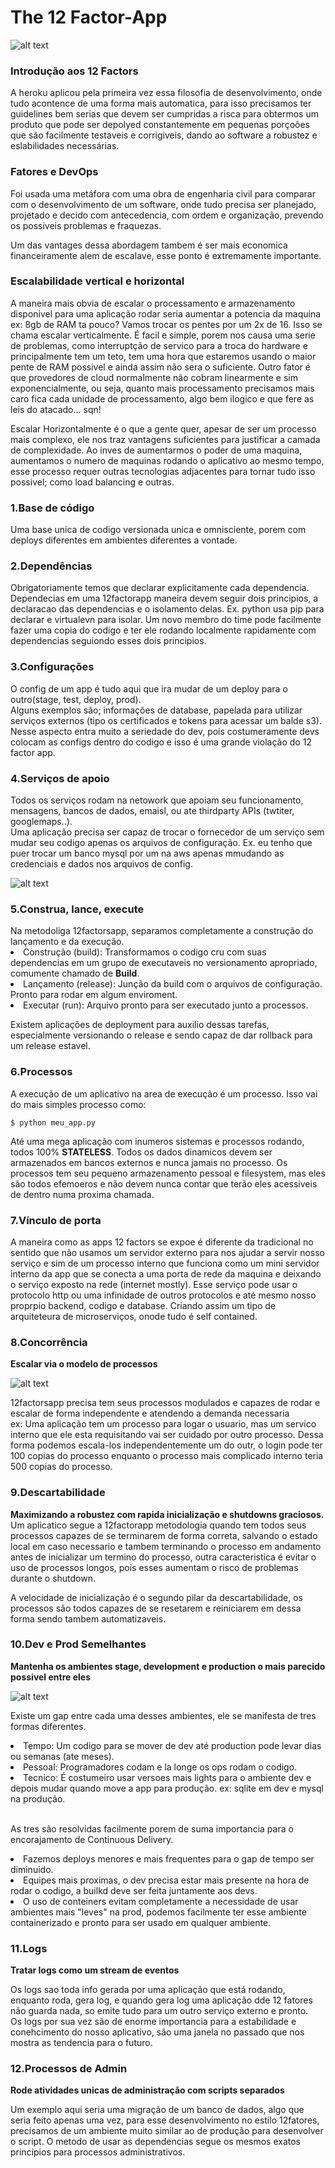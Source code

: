 # The 12 Factor-App

![alt text](image.png)



<h3>Introdução aos 12 Factors</h3>
<p> A heroku aplicou pela primeira vez essa filosofia de desenvolvimento, onde tudo acontence de uma forma mais automatica, para isso precisamos ter guidelines bem serias que devem ser cumpridas a risca para obtermos um produto que pode ser depolyed constantemente em pequenas porçoões que são facilmente testaveis e corrigiveis, dando ao software a robustez e eslabilidades necessárias.

<h3>Fatores e DevOps</h3>
<p>Foi usada uma metáfora com uma obra de engenharia civil para comparar com o desenvolvimento de um software, onde tudo precisa ser planejado, projetado e decido com antecedencia, com ordem e organização, prevendo os possiveis problemas e fraquezas. 
<p> Um das vantages dessa abordagem tambem é ser mais economica financeiramente alem de escalave, esse ponto é extremamente importante.

<h3>Escalabilidade vertical e horizontal</h3>
<p> A maneira mais obvia de escalar o processamento e armazenamento disponivel para uma aplicação rodar seria aumentar a potencia da maquina ex: 8gb de RAM ta pouco? Vamos trocar os pentes por um 2x de 16. Isso se chama escalar verticalmente. É facil e simple, porem nos causa uma serie de problemas, como interruptção de servico para a troca do hardware e principalmente tem um teto, tem uma hora que estaremos usando o maior pente de RAM possivel e ainda assim não sera o suficiente. Outro fator é que provedores de cloud normalmente não cobram linearmente e sim exponencialmente, ou seja, quanto mais processamento precisamos mais caro fica cada unidade de processamento, algo bem ilogico e que fere as leis do atacado... sqn!
<p>Escalar Horizontalmente é o que a gente quer, apesar de ser um processo mais complexo, ele nos traz vantagens suficientes para justificar a camada de complexidade. Ao inves de aumentarmos o poder de uma maquina, aumentamos o numero de maquinas rodando o aplicativo ao mesmo tempo, esse processo requer outras tecnologias adjacentes para tornar tudo isso possivel; como load balancing e outras. 

<h3>1.Base de código</h3>
<p>Uma base unica de codigo versionada unica e omnisciente, porem com deploys diferentes em ambientes diferentes a vontade.

<h3>2.Dependências</h3>
<p>Obrigatoriamente temos que declarar explicitamente cada dependencia.<br>
Dependecias em uma 12factorapp maneira devem seguir dois principios, a declaracao das dependencias e o isolamento delas. Ex. python usa pip para declarar e virtualevn para isolar.
Um novo membro do time pode facilmente fazer uma copia do codigo e ter ele rodando localmente rapidamente com dependencias seguiondo esses dois principios. 


<h3>3.Configurações</h3>
<p>O config de um app é tudo aqui que ira mudar de um deploy para o outro(stage, test, deploy, prod).<br>Alguns exemplos são; informações de database, papelada para utilizar serviços externos (tipo os certificados e tokens para acessar um balde s3). Nesse aspecto entra muito a seriedade do dev, pois costumeramente devs colocam as configs dentro do codigo e isso é uma grande violação do 12 factor app.

<h3>4.Serviços de apoio</h3>
<p>Todos os serviços rodam na netowork que apoiam seu funcionamento, mensagens, bancos de dados, emaisl, ou ate thirdparty APIs (twtiter, googlemaps..).<br>
Uma aplicação precisa ser capaz de trocar o fornecedor de um serviço sem mudar seu codigo apenas os arquivos de configuração. Ex. eu tenho que puer trocar um banco mysql por um na aws apenas mmudando as credenciais e dados nos arquivos de config.


![alt text](image-1.png)

<h3>5.Construa, lance, execute</h3>
Na metodoliga 12factorsapp, separamos completamente a construção do lançamento e da execução.
<li>Construção (build): Transformamos o codigo cru com suas dependencias em um grupo de executaveis no versionamento apropriado, comumente chamado de <b>Build</b>.
<li>Lançamento (release): Junção da build com o arquivos de configuração. Pronto para rodar em algum enviroment. 
<li>Executar (run): Arquivo pronto para ser executado junto a processos.
<p>Existem aplicações de deployment para auxilio dessas tarefas, especialmente versionando o release e sendo capaz de dar rollback para um release estavel.


<h3>6.Processos</h3>
<p>A execução de um aplicativo na area de execução é um processo. Isso vai do mais simples processo como:

`$ python meu_app.py`

<p>Até uma mega aplicação com inumeros sistemas e processos rodando, todos 100% <b>STATELESS</b>. Todos os dados dinamicos devem ser armazenados em bancos externos e nunca jamais no processo.
Os processos tem seu pequeno armazenamento pessoal e filesystem, mas eles são todos efemoeros e não devem nunca contar que terão eles acessiveis de dentro numa proxima chamada.


<h3>7.Vínculo de porta</h3>
<p>A maneira como as apps 12 factors se expoe é diferente da tradicional no sentido que não usamos um servidor externo para nos ajudar a servir nosso serviço e sim de um processo interno que funciona como um mini servidor interno da app que se conecta a uma porta de rede da maquina e deixando o serviço exposto na rede (internet mostly). Esse serviço pode usar o protocolo http ou uma infinidade de outros protocolos e até mesmo nosso proprpio backend, codigo e database. Criando assim um tipo de arquiteteura de microserviços, onode tudo é self contained.


<h3>8.Concorrência</h3>
<p><b>Escalar via o modelo de processos</b> <br>

![alt text](image-2.png)

12factorsapp precisa tem seus processos modulados e capazes de rodar e escalar de forma independente e atendendo a demanda necessaria<br> 
ex: Uma aplicação tem um processo para logar o usuario, mas um servico interno que ele esta requisitando vai ser cuidado por outro processo. Dessa forma podemos escala-los independentemente um do outr, o login pode ter 100 copias do processo enquanto o processo mais complicado interno teria 500 copias do processo.   

<h3>9.Descartabilidade</h3>
<p><b>Maximizando a robustez com rapida inicialização e shutdowns graciosos.</b><br>
Um aplicatico segue a 12factorapp metodologia quando tem todos seus processos capazes de se terminarem de forma correta, salvando o estado local em caso necessario e tambem terminando o processo em andamento antes de inicializar um termino do processo, outra caracteristica é evitar o uso de processos longos, pois esses aumentam o risco de problemas durante o shutdown. 
<p>A velocidade de inicialização é o segundo pilar da descartabilidade, os processos são todos capazes de se resetarem e reiniciarem em dessa forma sendo tambem automatizaveis.

<h3>10.Dev e Prod Semelhantes</h3>
<p><b>Mantenha os ambientes stage, development e production o mais parecido possivel entre eles</b><br>

![alt text](image-3.png)

<p> Existe um gap entre cada uma desses ambientes, ele se manifesta de tres formas diferentes.
<li>Tempo: Um codigo para se mover de dev até production pode levar dias ou semanas (ate meses).
<li>Pessoal: Programadores codam e la longe os ops rodam o codigo.
<li>Tecnico: É costumeiro usar versoes mais lights para o ambiente dev e depois mudar quando move a app para produção. ex: sqlite em dev e mysql na produção.<br><br>

<p>As tres são resolvidas facilmente porem de suma importancia para o encorajamento de Continuous Delivery.
<li>Fazemos deploys menores e mais frequentes para o gap de tempo ser diminuido.
<li>Equipes mais proximas, o dev precisa estar mais presente na hora de rodar o codigo, a builkd deve ser feita juntamente aos devs.
<li>O uso de conteiners evitam completamente a necessidade de usar ambientes mais "leves" na prod, podemos facilmente ter esse ambiente containerizado e pronto para ser usado em qualquer ambiente. 

<h3>11.Logs</h3>
<p><b>Tratar logs como um stream de eventos</b><br>
<p>Os logs sao toda info gerada por uma aplicação que está rodando, enquanto roda, gera log, e quando gera log uma aplicação dde 12 fatores não guarda nada, so emite tudo para um outro serviço externo e pronto.<br>
Os logs por sua vez são de enorme importancia para a estabilidade e conehcimento do nosso aplicativo, são uma janela no passado que nos mostra as tendencia para o futuro.

<h3>12.Processos de Admin</h3>
<p><b>Rode atividades unicas de administração com scripts separados</b><br>
<p>Um exemplo aqui seria uma migração de um banco de dados, algo que seria feito apenas uma vez, para esse desenvolvimento no estilo 12fatores, precisamos de um ambiente muito similar ao de produção para desenvolver o script. O metodo de usar as dependencias segue os mesmos exatos principios para processos administrativos.
    